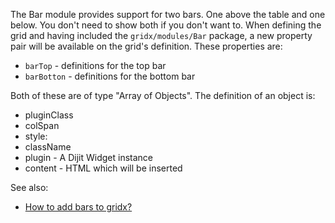 The Bar module provides support for two bars.  One above the table and one below.  You don't need to show both if you don't want to.  When defining the grid and having included the `gridx/modules/Bar` package, a new property pair will be available on the grid's definition.  These properties are:

* `barTop` - definitions for the top bar
* `barBotton` - definitions for the bottom bar

Both of these are of type "Array of Objects".  The definition of an object is:

* pluginClass
* colSpan
* style:
* className
* plugin - A Dijit Widget instance
* content - HTML which will be inserted

See also:
* [How to add bars to gridx?](https://github.com/oria/gridx/wiki/How-to-add-bars-to-gridx%3F-%5Bv1.1%5D)